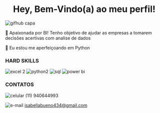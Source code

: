 <h1 align="center">Hey, Bem-Vindo(a) ao meu perfil!</h1>

![gifhub capa](https://user-images.githubusercontent.com/112008347/187037726-7971abd8-31d8-47aa-9427-d8a8f717385d.png)


🎯 Apaixonada por BI! Tenho objetivo de ajudar as empresas a tomarem decisões acertivas com analise de dados

🌱  Eu estou me aperfeiçoando em Python

<h3 align="left"> HARD SKILLS </h1>

![excel 2](https://github.com/Isabella-Bueno/Isabella-Bueno/assets/112008347/9b232aef-9012-4cb6-8dc4-82a6f2f52c30)
![python2](https://github.com/Isabella-Bueno/Isabella-Bueno/assets/112008347/77a5d315-03e4-44c2-8a7a-5a76c2ea625e)
![sql](https://github.com/Isabella-Bueno/Isabella-Bueno/assets/112008347/904ac921-2122-4267-ab23-28ab5cdc4b8d)
![power bi](https://github.com/Isabella-Bueno/Isabella-Bueno/assets/112008347/5dd34e84-94f4-4817-97c9-1c358e1c6f33)



<h3 align="left"> CONTATOS </h1>

![celular](https://github.com/Isabella-Bueno/Isabella-Bueno/assets/112008347/34575337-b763-455b-bea7-f3f60d14a044)
 (11) 940644993

![e-mail](https://github.com/Isabella-Bueno/Isabella-Bueno/assets/112008347/aba99b41-fafb-4682-a513-11fe8384c7a7)
 isabellabueno434@gmail.com


